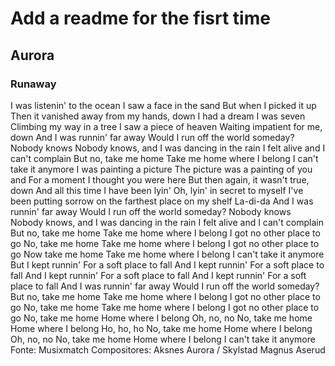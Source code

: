 # Add a readme for the fisrt time

## Aurora

### Runaway
I was listenin' to the ocean
I saw a face in the sand
But when I picked it up
Then it vanished away from my hands, down
I had a dream I was seven
Climbing my way in a tree
I saw a piece of heaven
Waiting impatient for me, down
And I was runnin' far away
Would I run off the world someday?
Nobody knows
Nobody knows, and
I was dancing in the rain
I felt alive and I can't complain
But no, take me home
Take me home where I belong
I can't take it anymore
I was painting a picture
The picture was a painting of you and
For a moment I thought you were here
But then again, it wasn't true, down
And all this time I have been lyin'
Oh, lyin' in secret to myself
I've been putting sorrow on the farthest place on my shelf
La-di-da
And I was runnin' far away
Would I run off the world someday?
Nobody knows
Nobody knows, and
I was dancing in the rain
I felt alive and I can't complain
But no, take me home
Take me home where I belong
I got no other place to go
No, take me home
Take me home where I belong
I got no other place to go
Now take me home
Take me home where I belong
I can't take it anymore
But I kept runnin'
For a soft place to fall
And I kept runnin'
For a soft place to fall
And I kept runnin'
For a soft place to fall
And I kept runnin'
For a soft place to fall
And I was runnin' far away
Would I run off the world someday?
But no, take me home
Take me home where I belong
I got no other place to go
No, take me home
Take me home where I belong
I got no other place to go
No, take me home
Home where I belong
Oh, no, no
No, take me home
Home where I belong
Ho, ho, ho
No, take me home
Home where I belong
Oh, no, no
No, take me home
Home where I belong
I can't take it anymore
Fonte: Musixmatch
Compositores: Aksnes Aurora / Skylstad Magnus Aserud
